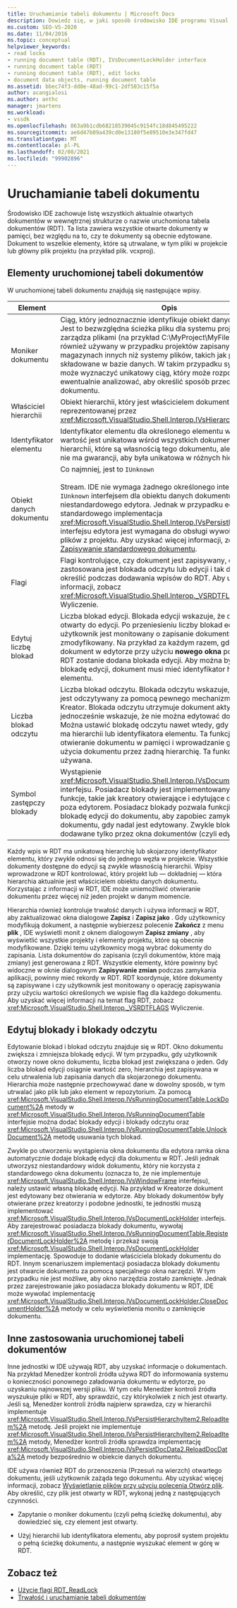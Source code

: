 ```yaml
---
title: Uruchamianie tabeli dokumentu | Microsoft Docs
description: Dowiedz się, w jaki sposób środowisko IDE programu Visual Studio utrzymuje uruchomioną tabelę dokumentów, która obejmuje wszystkie otwarte dokumenty w pamięci.
ms.custom: SEO-VS-2020
ms.date: 11/04/2016
ms.topic: conceptual
helpviewer_keywords:
- read locks
- running document table (RDT), IVsDocumentLockHolder interface
- running document table (RDT)
- running document table (RDT), edit locks
- document data objects, running document table
ms.assetid: bbec74f3-dd8e-48ad-99c1-2df503c15f5a
author: acangialosi
ms.author: anthc
manager: jmartens
ms.workload:
- vssdk
ms.openlocfilehash: 863a9b1cdb68218539045c9154fc18d845495222
ms.sourcegitcommit: ae6d47b09a439cd0e13180f5e89510e3e347fd47
ms.translationtype: MT
ms.contentlocale: pl-PL
ms.lasthandoff: 02/08/2021
ms.locfileid: "99902896"
---
```

# <a name="running-document-table"></a>Uruchamianie tabeli dokumentu
Środowisko IDE zachowuje listę wszystkich aktualnie otwartych dokumentów w wewnętrznej strukturze o nazwie uruchomiona tabela dokumentów (RDT). Ta lista zawiera wszystkie otwarte dokumenty w pamięci, bez względu na to, czy te dokumenty są obecnie edytowane. Dokument to wszelkie elementy, które są utrwalane, w tym pliki w projekcie lub główny plik projektu (na przykład plik. vcxproj).

## <a name="elements-of-the-running-document-table"></a>Elementy uruchomionej tabeli dokumentów
 W uruchomionej tabeli dokumentu znajdują się następujące wpisy.

|Element|Opis|
|-------------|-----------------|
|Moniker dokumentu|Ciąg, który jednoznacznie identyfikuje obiekt danych dokumentu. Jest to bezwzględna ścieżka pliku dla systemu projektu, który zarządza plikami (na przykład C:\MyProject\MyFile). Ten ciąg jest również używany w przypadku projektów zapisanych w magazynach innych niż systemy plików, takich jak procedury składowane w bazie danych. W takim przypadku system projektu może wyznaczyć unikatowy ciąg, który może rozpoznać i ewentualnie analizować, aby określić sposób przechowywania dokumentu.|
|Właściciel hierarchii|Obiekt hierarchii, który jest właścicielem dokumentu, w postaci reprezentowanej przez <xref:Microsoft.VisualStudio.Shell.Interop.IVsHierarchy> interfejs.|
|Identyfikator elementu|Identyfikator elementu dla określonego elementu w hierarchii. Ta wartość jest unikatowa wśród wszystkich dokumentów w hierarchii, które są własnością tego dokumentu, ale ta wartość nie ma gwarancji, aby była unikatowa w różnych hierarchiach.|
|Obiekt danych dokumentu|Co najmniej, jest to `IUnknown`<br /><br /> Stream. IDE nie wymaga żadnego określonego interfejsu poza `IUnknown` interfejsem dla obiektu danych dokumentu niestandardowego edytora. Jednak w przypadku edytora standardowego implementacja <xref:Microsoft.VisualStudio.Shell.Interop.IVsPersistDocData2> interfejsu edytora jest wymagana do obsługi wywołań trwałości plików z projektu. Aby uzyskać więcej informacji, zobacz [Zapisywanie standardowego dokumentu](../../extensibility/internals/saving-a-standard-document.md).|
|Flagi|Flagi kontrolujące, czy dokument jest zapisywany, czy zastosowana jest blokada odczytu lub edycji i tak dalej, można określić podczas dodawania wpisów do RDT. Aby uzyskać więcej informacji, zobacz <xref:Microsoft.VisualStudio.Shell.Interop._VSRDTFLAGS> Wyliczenie.|
|Edytuj liczbę blokad|Liczba blokad edycji. Blokada edycji wskazuje, że dokument jest otwarty do edycji. Po przeniesieniu liczby blokad edycji na zero użytkownik jest monitowany o zapisanie dokumentu, jeśli został zmodyfikowany. Na przykład za każdym razem, gdy otwierasz dokument w edytorze przy użyciu **nowego okna** polecenie, w RDT zostanie dodana blokada edycji. Aby można było ustawić blokadę edycji, dokument musi mieć identyfikator hierarchii lub elementu.|
|Liczba blokad odczytu|Liczba blokad odczytu. Blokada odczytu wskazuje, że dokument jest odczytywany za pomocą pewnego mechanizmu, takiego jak Kreator. Blokada odczytu utrzymuje dokument aktywny w RDT, a jednocześnie wskazuje, że nie można edytować dokumentu. Można ustawić blokadę odczytu nawet wtedy, gdy dokument nie ma hierarchii lub identyfikatora elementu. Ta funkcja umożliwia otwieranie dokumentu w pamięci i wprowadzanie go w RDT bez użycia dokumentu przez żadną hierarchię. Ta funkcja jest rzadko używana.|
|Symbol zastępczy blokady|Wystąpienie <xref:Microsoft.VisualStudio.Shell.Interop.IVsDocumentLockHolder> interfejsu. Posiadacz blokady jest implementowany przez funkcje, takie jak kreatory otwierające i edytujące dokumenty poza edytorem. Posiadacz blokady pozwala funkcji dodać blokadę edycji do dokumentu, aby zapobiec zamykaniu dokumentu, gdy nadal jest edytowany. Zwykle blokady edycji są dodawane tylko przez okna dokumentów (czyli edytorów).|

 Każdy wpis w RDT ma unikatową hierarchię lub skojarzony identyfikator elementu, który zwykle odnosi się do jednego węzła w projekcie. Wszystkie dokumenty dostępne do edycji są zwykle własnością hierarchii. Wpisy wprowadzone w RDT kontrolować, który projekt lub — dokładniej — która hierarchia aktualnie jest właścicielem obiektu danych dokumentu. Korzystając z informacji w RDT, IDE może uniemożliwić otwieranie dokumentu przez więcej niż jeden projekt w danym momencie.

 Hierarchia również kontroluje trwałość danych i używa informacji w RDT, aby zaktualizować okna dialogowe **Zapisz** i **Zapisz jako** . Gdy użytkownicy modyfikują dokument, a następnie wybierzesz polecenie **Zakończ** z menu **plik** , IDE wyświetli monit z oknem dialogowym **Zapisz zmiany** , aby wyświetlić wszystkie projekty i elementy projektu, które są obecnie modyfikowane. Dzięki temu użytkownicy mogą wybrać dokumenty do zapisania. Lista dokumentów do zapisania (czyli dokumentów, które mają zmiany) jest generowana z RDT. Wszystkie elementy, które powinny być widoczne w oknie dialogowym **Zapisywanie zmian** podczas zamykania aplikacji, powinny mieć rekordy w RDT. RDT koordynuje, które dokumenty są zapisywane i czy użytkownik jest monitowany o operację zapisywania przy użyciu wartości określonych we wpisie flag dla każdego dokumentu. Aby uzyskać więcej informacji na temat flag RDT, zobacz <xref:Microsoft.VisualStudio.Shell.Interop._VSRDTFLAGS> Wyliczenie.

## <a name="edit-locks-and-read-locks"></a>Edytuj blokady i blokady odczytu
 Edytowanie blokad i blokad odczytu znajduje się w RDT. Okno dokumentu zwiększa i zmniejsza blokadę edycji. W tym przypadku, gdy użytkownik otworzy nowe okno dokumentu, liczba blokad jest zwiększana o jeden. Gdy liczba blokad edycji osiągnie wartość zero, hierarchia jest zapisywana w celu utrwalenia lub zapisania danych dla skojarzonego dokumentu. Hierarchia może następnie przechowywać dane w dowolny sposób, w tym utrwalać jako plik lub jako element w repozytorium. Za pomocą <xref:Microsoft.VisualStudio.Shell.Interop.IVsRunningDocumentTable.LockDocument%2A> metody w <xref:Microsoft.VisualStudio.Shell.Interop.IVsRunningDocumentTable> interfejsie można dodać blokady edycji i blokady odczytu oraz <xref:Microsoft.VisualStudio.Shell.Interop.IVsRunningDocumentTable.UnlockDocument%2A> metodę usuwania tych blokad.

 Zwykle po utworzeniu wystąpienia okna dokumentu dla edytora ramka okna automatycznie dodaje blokadę edycji dla dokumentu w RDT. Jeśli jednak utworzysz niestandardowy widok dokumentu, który nie korzysta z standardowego okna dokumentu (oznacza to, że nie implementuje <xref:Microsoft.VisualStudio.Shell.Interop.IVsWindowFrame> interfejsu), należy ustawić własną blokadę edycji. Na przykład w Kreatorze dokument jest edytowany bez otwierania w edytorze. Aby blokady dokumentów były otwierane przez kreatorzy i podobne jednostki, te jednostki muszą implementować <xref:Microsoft.VisualStudio.Shell.Interop.IVsDocumentLockHolder> interfejs. Aby zarejestrować posiadacza blokady dokumentu, wywołaj <xref:Microsoft.VisualStudio.Shell.Interop.IVsRunningDocumentTable.RegisterDocumentLockHolder%2A> metodę i przekaż swoją <xref:Microsoft.VisualStudio.Shell.Interop.IVsDocumentLockHolder> implementację. Spowoduje to dodanie właściciela blokady dokumentu do RDT. Innym scenariuszem implementacji posiadacza blokady dokumentu jest otwarcie dokumentu za pomocą specjalnego okna narzędzi. W tym przypadku nie jest możliwe, aby okno narzędzia zostało zamknięte. Jednak przez zarejestrowanie jako posiadacza blokady dokumentu w RDT, IDE może wywołać implementację <xref:Microsoft.VisualStudio.Shell.Interop.IVsDocumentLockHolder.CloseDocumentHolder%2A> metody w celu wyświetlenia monitu o zamknięcie dokumentu.

## <a name="other-uses-of-the-running-document-table"></a>Inne zastosowania uruchomionej tabeli dokumentów
 Inne jednostki w IDE używają RDT, aby uzyskać informacje o dokumentach. Na przykład Menedżer kontroli źródła używa RDT do informowania systemu o konieczności ponownego załadowania dokumentu w edytorze, po uzyskaniu najnowszej wersji pliku. W tym celu Menedżer kontroli źródła wyszukuje pliki w RDT, aby sprawdzić, czy którykolwiek z nich jest otwarty. Jeśli są, Menedżer kontroli źródła najpierw sprawdza, czy w hierarchii implementuje <xref:Microsoft.VisualStudio.Shell.Interop.IVsPersistHierarchyItem2.ReloadItem%2A> metodę. Jeśli projekt nie implementuje <xref:Microsoft.VisualStudio.Shell.Interop.IVsPersistHierarchyItem2.ReloadItem%2A> metody, Menedżer kontroli źródła sprawdza implementację <xref:Microsoft.VisualStudio.Shell.Interop.IVsPersistDocData2.ReloadDocData%2A> metody bezpośrednio w obiekcie danych dokumentu.

 IDE używa również RDT do przenoszenia (Przesuń na wierzch) otwartego dokumentu, jeśli użytkownik zażąda tego dokumentu. Aby uzyskać więcej informacji, zobacz [Wyświetlanie plików przy użyciu polecenia Otwórz plik](../../extensibility/internals/displaying-files-by-using-the-open-file-command.md). Aby określić, czy plik jest otwarty w RDT, wykonaj jedną z następujących czynności.

- Zapytanie o moniker dokumentu (czyli pełną ścieżkę dokumentu), aby dowiedzieć się, czy element jest otwarty.

- Użyj hierarchii lub identyfikatora elementu, aby poprosił system projektu o pełną ścieżkę dokumentu, a następnie wyszukać element w górę w RDT.

## <a name="see-also"></a>Zobacz też
- [Użycie flagi RDT_ReadLock](../../extensibility/internals/rdt-readlock-usage.md)
- [Trwałość i uruchamianie tabeli dokumentów](../../extensibility/internals/persistence-and-the-running-document-table.md)
